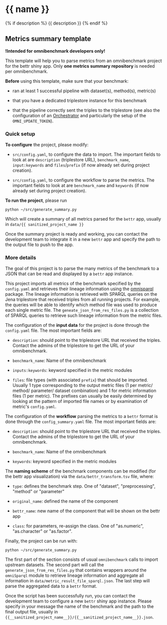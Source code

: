 # {{ name }}
{% if description %}
{{ description }}
{% endif %} 

## Metrics summary template

**!Intended for omnibenchmark developers only!**

This template will help you to parse metrics from an omnibenchmark project for the bettr shiny app. Only **one metrics summary repository** is needed per omnibenchmark. 

**Before** using this template, make sure that your benchmark: 

- ran at least 1 successful pipeline with dataset(s), method(s), metric(s)

- that you have a dedicated triplestore instance for this benchmark

- that the pipeline correctly sent the triples to the triplestore (see also the configuration of an [Orchestrator](https://github.com/omnibenchmark/contributed-project-templates/tree/dev/orchestrator) and particularly the setup of the `OMNI_UPDATE_TOKEN`).

### Quick setup

**To configure** the project, please modify: 

- `src/config.yaml`, to configure the data to import. The important fields to look at are `description` (triplestore URL), `benchmark_name`, `input:keywords` and `files`/`prefix` (if now already set during project creation). 

- `src/config.yaml`, to configure the workflow to parse the metrics. The important fields to look at are `benchmark_name` and `keywords` (if now already set during project creation).

**To run the project**, please run

`python ~/src/generate_summary.py`

Which will create a summary of all metrics parsed for the `bettr` app, usually in `data/{{ sanitized_project_name }}`

Once the summary project is ready and working, you can contact the development team to integrate it in a new `bettr` app and specify the path to the output file to push to the app.



### More details

The goal of this project is to parse the many metrics of the benchmark to a JSON that can be read and displayed by a `bettr` app instance. 

This project imports all metrics of the benchmark specified by the `config.yaml` and retrieves their lineage information using the [omnisparql](https://github.com/omnibenchmark/omniSparql) package. The lineage information is retrieved with SPARQL queries on the Jena triplestore that received triples from all running projects. For example, the queries will be able to identify which method file was used to produce each single metric file. The `geneate_json_from_res_files.py` is a collection of SPARQL queries to retrieve such lineage information from the metric files. 

The configuration of the **input data** for the project is done through the `config.yaml` file. The most important fields are: 

- `description`: should point to the triplestore URL that received the triples. Contact the admins of the triplestore to get the URL of your omnibenchmark. 

- `benchmark_name`: Name of the omnibenchmark

- `inputs:keywords`: keyword specified in the metric modules

- `files`: file types (with associated `prefix`) that should be imported. Usually 1 type corresponding to the output metric files (1 per metric/ method/ parameter/ dataset combination) and 1 for metric information files (1 per metric). The prefixes can usually be easily determined by looking at the pattern of imported file names or by examination of metric's `config.yaml`. 

The configuration of the **workflow** parsing the metrics to a `bettr` format is done through the `config_summary.yaml` file. The most important fields are: 

- `description`: should point to the triplestore URL that received the triples. Contact the admins of the triplestore to get the URL of your omnibenchmark. 

- `benchmark_name`: Name of the omnibenchmark

- `keywords`: keyword specified in the metric modules

The **naming scheme** of the benchmark components can be modified (for the bettr app visualization) via the `data/bettr_transform.tsv` file, where: 

- `type`: defines the benchmark step. One of "dataset", "preprocessing", "method" or "parameter"

- `original_name`: defined the name of the component 

- `bettr_name`: new name of the component that will be shown on the bettr app

- `class`: for parameters, re-assign the class. One of "as.numeric", "as.character" or "as.factor". 




Finally, the project can be run with: 

`python ~/src/generate_summary.py`

The first part of the section consists of usual `omnibenchmark` calls to import upstream datasets. The second part will call the `generate_json_from_res_files.py` that contains wrappers around the `omniSparql` module to retrieve lineage information and aggregate all information in `data/metric_result_file_sparql.json`. The last step will parse the aggregated data to a `bettr` format. 

Once the script has been successfully run, you can contact the development team to configure a new `bettr` shiny app instance. Please specify in your message the name of the benchmark and the path to the final output file, usually in `{{__sanitized_project_name__}}/{{__sanitized_project_name__}}.json`. 

